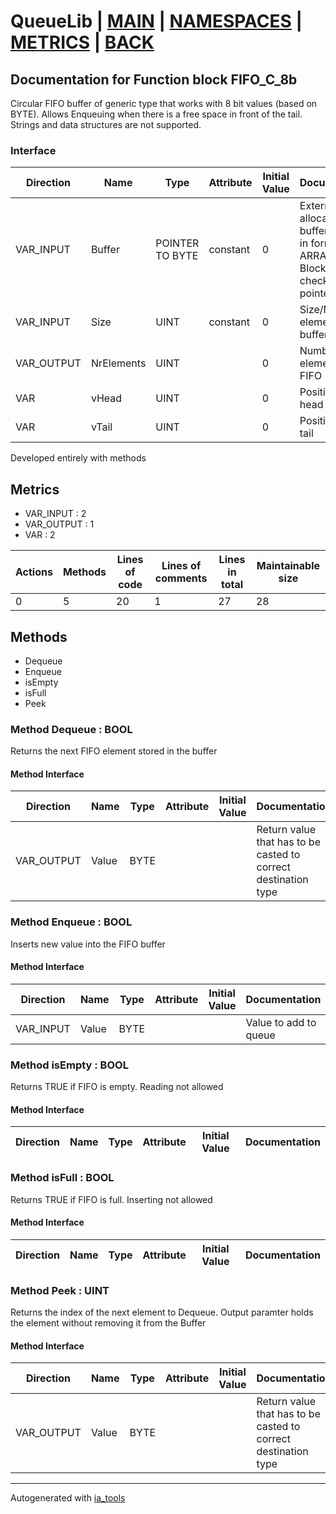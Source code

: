 # QueueLib | [MAIN] | [NAMESPACES] | [METRICS] | [BACK]  

## Documentation for Function block FIFO_C_8b  

Circular FIFO buffer of generic type that works with 8 bit values (based on BYTE). Allows Enqueuing when there is a free space in front of the tail. Strings and data structures are not supported.  

### Interface  

| Direction | Name | Type | Attribute | Initial Value | Documentation |
| --------- | ---- | ---- | --------- | ------------- | ------------- |
| VAR_INPUT | Buffer | POINTER TO BYTE | constant | 0 | Externally allocated buffer. Must be in format ARRAY[0..N]. ! Block doesn't check for Null pointer |  
| VAR_INPUT | Size | UINT | constant | 0 | Size/Max elements of the buffer |  
| VAR_OUTPUT | NrElements | UINT |  | 0 | Number of elements in the FIFO |  
| VAR | vHead | UINT |  | 0 | Position of the head |  
| VAR | vTail | UINT |  | 0 | Position of the tail |  

Developed entirely with methods  

## Metrics  

- VAR_INPUT : 2
- VAR_OUTPUT : 1
- VAR : 2

| Actions | Methods | Lines of code | Lines of comments | Lines in total | Maintainable size |
| ------- | ------- | ------------- | ----------------- | -------------- | ----------------- |
| 0 | 5 | 20 |1 |27 | 28 |



## Methods  
- Dequeue
- Enqueue
- isEmpty
- isFull
- Peek

### Method Dequeue : BOOL  

Returns the next FIFO element stored in the buffer  

#### Method Interface  

| Direction | Name | Type | Attribute | Initial Value | Documentation |
| --------- | ---- | ---- | --------- | ------------- | ------------- |
| VAR_OUTPUT | Value | BYTE |  |  | Return value that has to be casted to correct destination type |  


### Method Enqueue : BOOL  

Inserts new value into the FIFO buffer  

#### Method Interface  

| Direction | Name | Type | Attribute | Initial Value | Documentation |
| --------- | ---- | ---- | --------- | ------------- | ------------- |
| VAR_INPUT | Value | BYTE |  |  | Value to add to queue |  


### Method isEmpty : BOOL  

Returns TRUE if FIFO is empty. Reading not allowed  

#### Method Interface  

| Direction | Name | Type | Attribute | Initial Value | Documentation |
| --------- | ---- | ---- | --------- | ------------- | ------------- |


### Method isFull : BOOL  

Returns TRUE if FIFO is full. Inserting not allowed  

#### Method Interface  

| Direction | Name | Type | Attribute | Initial Value | Documentation |
| --------- | ---- | ---- | --------- | ------------- | ------------- |


### Method Peek : UINT  

Returns the index of the next element to Dequeue. Output paramter holds the element without removing it from the Buffer  

#### Method Interface  

| Direction | Name | Type | Attribute | Initial Value | Documentation |
| --------- | ---- | ---- | --------- | ------------- | ------------- |
| VAR_OUTPUT | Value | BYTE |  |  | Return value that has to be casted to correct destination type |  



---
Autogenerated with [ia_tools](https://github.com/tkucic/ia_tools)  

[MAIN]: ../../../../index.md
[NAMESPACES]: ../../nsList.md
[METRICS]: ../../../metrics.md
[BACK]: ../nsMain.md
